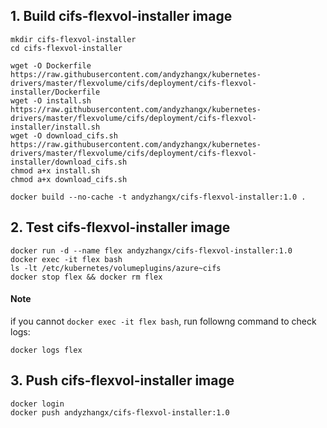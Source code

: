 ## 1. Build cifs-flexvol-installer image

```
mkdir cifs-flexvol-installer
cd cifs-flexvol-installer

wget -O Dockerfile https://raw.githubusercontent.com/andyzhangx/kubernetes-drivers/master/flexvolume/cifs/deployment/cifs-flexvol-installer/Dockerfile
wget -O install.sh https://raw.githubusercontent.com/andyzhangx/kubernetes-drivers/master/flexvolume/cifs/deployment/cifs-flexvol-installer/install.sh
wget -O download_cifs.sh https://raw.githubusercontent.com/andyzhangx/kubernetes-drivers/master/flexvolume/cifs/deployment/cifs-flexvol-installer/download_cifs.sh
chmod a+x install.sh
chmod a+x download_cifs.sh

docker build --no-cache -t andyzhangx/cifs-flexvol-installer:1.0 .
```
## 2. Test cifs-flexvol-installer image
```
docker run -d --name flex andyzhangx/cifs-flexvol-installer:1.0
docker exec -it flex bash
ls -lt /etc/kubernetes/volumeplugins/azure~cifs
docker stop flex && docker rm flex
```

#### Note
if you cannot `docker exec -it flex bash`, run followng command to check logs:
```
docker logs flex
```

## 3. Push cifs-flexvol-installer image
```
docker login
docker push andyzhangx/cifs-flexvol-installer:1.0
```
